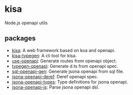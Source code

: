 # kisa

Node.js openapi utils

## packages

- [kisa](./packages/kisa): A web framework based on koa and openapi.
- [kisa-typegen](./packages/kisa-typegen): A cli tool for kisa.
- [use-openapi](./packages/use-openapi): Generate routes from openapi object.
- [typegen-openapi](./packages/typegen-openapi): Generate d.ts from openapi spec.
- [sql-openapi-gen](./packages/sql-openapi-gen): Generate jsona openapi from sql file.
- [jsona-openapi-deref](./packages/jsona-openapi-deref): Deref openapi spec.
- [jsona-openapi-types](./packages/jsona-openapi-types): Type definitions for jsona openapi.
- [jsona-openapi-js](https://github.com/sigoden/jsona-openapi/tree/wasm-bindgen): Parse jsona openapi dsl.